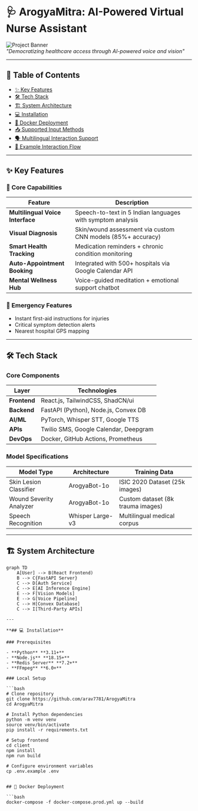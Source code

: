 # 🩺 ArogyaMitra: AI-Powered Virtual Nurse Assistant

![Project Banner](https://github.com/user-attachments/assets/c4ae9ba9-312e-4096-a32c-0434ca17b80b)  
*"Democratizing healthcare access through AI-powered voice and vision"*

---

## 🌟 Table of Contents
- [✨ Key Features](#-key-features)
- [🛠️ Tech Stack](#-tech-stack)
- [🏗️ System Architecture](#-system-architecture)
- [💻 Installation](#-installation)
- [🐳 Docker Deployment](#-docker-deployment)
- [📥 Supported Input Methods](#-supported-input-methods)
- [🗣️ Multilingual Interaction Support](#-multilingual-interaction-support)
- [🔄 Example Interaction Flow](#-example-interaction-flow)

---

## ✨ Key Features

### 🤖 Core Capabilities

| Feature                     | Description                                               |
|----------------------------|-----------------------------------------------------------|
| **Multilingual Voice Interface** | Speech-to-text in 5 Indian languages with symptom analysis |
| **Visual Diagnosis**       | Skin/wound assessment via custom CNN models (85%+ accuracy) |
| **Smart Health Tracking**  | Medication reminders + chronic condition monitoring       |
| **Auto-Appointment Booking** | Integrated with 500+ hospitals via Google Calendar API  |
| **Mental Wellness Hub**    | Voice-guided meditation + emotional support chatbot       |

### 🚨 Emergency Features

- Instant first-aid instructions for injuries  
- Critical symptom detection alerts  
- Nearest hospital GPS mapping  

---

## 🛠️ Tech Stack

### Core Components

| Layer        | Technologies                            |
|--------------|-----------------------------------------|
| **Frontend** | React.js, TailwindCSS, ShadCN/ui        |
| **Backend**  | FastAPI (Python), Node.js, Convex DB    |
| **AI/ML**    | PyTorch, Whisper STT, Google TTS        |
| **APIs**     | Twilio SMS, Google Calendar, Deepgram   |
| **DevOps**   | Docker, GitHub Actions, Prometheus      |

### Model Specifications

| Model Type             | Architecture   | Training Data                    |
|------------------------|----------------|----------------------------------|
| Skin Lesion Classifier | ArogyaBot-1o   | ISIC 2020 Dataset (25k images)   |
| Wound Severity Analyzer| ArogyaBot-1o   | Custom dataset (8k trauma images)|
| Speech Recognition     | Whisper Large-v3 | Multilingual medical corpus   |

---

## 🏗️ System Architecture

```mermaid
graph TD
    A[User] --> B(React Frontend)
    B --> C{FastAPI Server}
    C --> D[Auth Service]
    C --> E[AI Inference Engine]
    E --> F[Vision Models]
    E --> G[Voice Pipeline]
    C --> H[Convex Database]
    C --> I[Third-Party APIs]

---

**## 💻 Installation**

### Prerequisites

- **Python** **3.11+**
- **Node.js** **18.15+**
- **Redis Server** **7.2+**
- **FFmpeg** **6.0+**

### Local Setup

```bash
# Clone repository
git clone https://github.com/arav7781/ArogyaMitra
cd ArogyaMitra

# Install Python dependencies
python -m venv venv
source venv/bin/activate
pip install -r requirements.txt

# Setup frontend
cd client
npm install
npm run build

# Configure environment variables
cp .env.example .env


## 🐳 Docker Deployment

```bash
docker-compose -f docker-compose.prod.yml up --build
